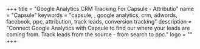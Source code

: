 +++
title = "Google Analytics CRM Tracking For Capsule - Attributio"
name = "Capsule"
keywords = "capsule, , google analytics, crm, adwords, facebook, ppc, attribution, track leads, conversion tracking"
description = "Connect Google Analytics with Capsule to find our where your leads are coming from. Track leads from the source - from search to ppc."
logo = ""
+++

